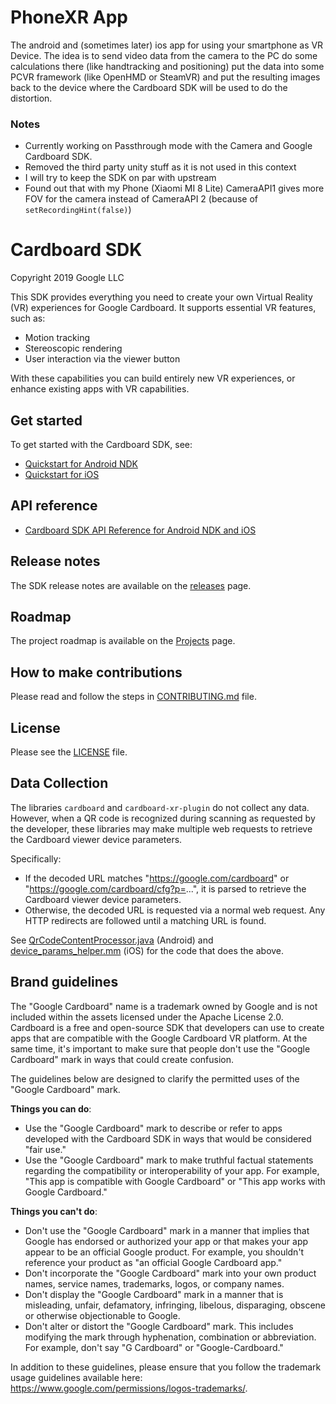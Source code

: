 # PhoneXR App

The android and (sometimes later) ios app for using your smartphone as VR Device.
The idea is to send video data from the camera to the PC do some calculations there
(like handtracking and positioning) put the data into some PCVR framework 
(like OpenHMD or SteamVR) and put the resulting images back to the device where the 
Cardboard SDK will be used to do the distortion.

### Notes

* Currently working on Passthrough mode with the Camera and Google Cardboard SDK.
* Removed the third party unity stuff as it is not used in this context
* I will try to keep the SDK on par with upstream
* Found out that with my Phone (Xiaomi MI 8 Lite) CameraAPI1 gives more FOV for the camera instead of CameraAPI 2 (because of `setRecordingHint(false)`)

Cardboard SDK
=============
Copyright 2019 Google LLC

This SDK provides everything you need to create your own Virtual Reality (VR)
experiences for Google Cardboard. It supports essential VR features, such as:

 * Motion tracking
 * Stereoscopic rendering
 * User interaction via the viewer button

With these capabilities you can build entirely new VR experiences, or enhance
existing apps with VR capabilities.


## Get started

To get started with the Cardboard SDK, see:

* [Quickstart for Android NDK](//developers.google.com/cardboard/develop/c/quickstart)
* [Quickstart for iOS](//developers.google.com/cardboard/develop/ios/quickstart)


## API reference

* [Cardboard SDK API Reference for Android NDK and iOS](//developers.google.com/cardboard/reference/c)

## Release notes

The SDK release notes are available on the
[releases](//github.com/googlevr/cardboard/releases) page.


## Roadmap

The project roadmap is available on the
[Projects](https://github.com/googlevr/cardboard/projects/1) page.


## How to make contributions

Please read and follow the steps in [CONTRIBUTING.md](/CONTRIBUTING.md) file.


## License

Please see the [LICENSE](/LICENSE) file.

## Data Collection

The libraries `cardboard` and `cardboard-xr-plugin` do not collect any data.
However, when a QR code is recognized during scanning as requested by the
developer, these libraries may make multiple web requests to retrieve the
Cardboard viewer device parameters.

Specifically:

*   If the decoded URL matches "https://google.com/cardboard" or
    "https://google.com/cardboard/cfg?p=...", it is parsed to retrieve the
    Cardboard viewer device parameters.
*   Otherwise, the decoded URL is requested via a normal web request. Any HTTP
    redirects are followed until a matching URL is found.

See
[QrCodeContentProcessor.java](sdk/qrcode/android/java/com/google/cardboard/sdk/qrcode/QrCodeContentProcessor.java)
(Android) and
[device_params_helper.mm](sdk/qrcode/ios/device_params_helper.mm) (iOS) for the
code that does the above.

## Brand guidelines

The "Google Cardboard" name is a trademark owned by Google and is not included
within the assets licensed under the Apache License 2.0. Cardboard is a free
and open-source SDK that developers can use to create apps that are compatible
with the Google Cardboard VR platform. At the same time, it's important to make
sure that people don't use the "Google Cardboard" mark in ways that could
create confusion.

The guidelines below are designed to clarify the permitted uses of the "Google
Cardboard" mark.

**Things you can do**:

* Use the "Google Cardboard" mark to describe or refer to apps developed with
  the Cardboard SDK in ways that would be considered "fair use."
* Use the "Google Cardboard" mark to make truthful factual statements regarding
  the compatibility or interoperability of your app. For example, "This app is
  compatible with Google Cardboard" or "This app works with Google Cardboard."

**Things you can't do**:

* Don't use the "Google Cardboard" mark in a manner that implies that Google has
  endorsed or authorized your app or that makes your app appear to be an
  official Google product. For example, you shouldn't reference your product as
  "an official Google Cardboard app."
* Don't incorporate the "Google Cardboard" mark into your own product names,
  service names, trademarks, logos, or company names.
* Don't display the "Google Cardboard" mark in a manner that is misleading,
  unfair, defamatory, infringing, libelous, disparaging, obscene or otherwise
  objectionable to Google.
* Don't alter or distort the "Google Cardboard" mark. This includes modifying
  the mark through hyphenation, combination or abbreviation. For example, don't
  say "G Cardboard" or "Google-Cardboard."

In addition to these guidelines, please ensure that you follow the trademark
usage guidelines available here:
https://www.google.com/permissions/logos-trademarks/.

